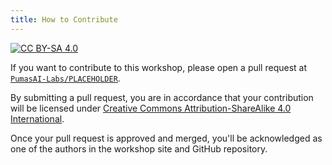 ```yaml
---
title: How to Contribute 
---
```


[![CC BY-SA 4.0](https://img.shields.io/badge/License-CC%20BY--SA%204.0-lightgrey.svg)](http://creativecommons.org/licenses/by-sa/4.0/)

If you want to contribute to this workshop,
please open a pull request at [`PumasAI-Labs/PLACEHOLDER`](https://github.com/PumasAI-Labs/PLACEHOLDER).

By submitting a pull request,
you are in accordance that your contribution will be licensed under [Creative Commons Attribution-ShareAlike 4.0 International](http://creativecommons.org/licenses/by-sa/4.0/).

Once your pull request is approved and merged,
you'll be acknowledged as one of the authors in the workshop site and GitHub repository.
